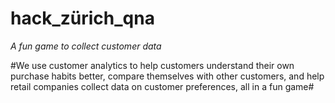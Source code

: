 hack_zürich_qna
===============

*A fun game to collect customer data*

#We use customer analytics to help customers understand their own purchase habits better, compare themselves with other customers, and help retail companies collect data on customer preferences, all in a fun game#

